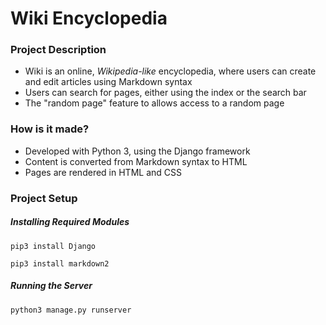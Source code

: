 # Wiki Encyclopedia

### Project Description
* Wiki is an online, _Wikipedia-like_ encyclopedia, where users can create and edit articles using Markdown syntax
* Users can search for pages, either using the index or the search bar
* The "random page" feature to allows access to a random page

### How is it made?
* Developed with Python 3, using the Django framework
* Content is converted from Markdown syntax to HTML
* Pages are rendered in HTML and CSS

### Project Setup
##### Installing Required Modules
```
pip3 install Django
```
```
pip3 install markdown2
```
##### Running the Server
```
python3 manage.py runserver
```